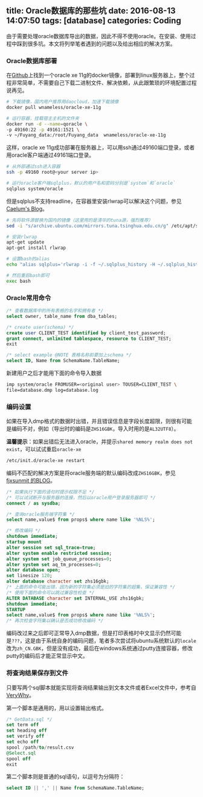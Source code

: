 title: Oracle数据库的那些坑
date: 2016-08-13 14:07:50
tags: [database]
categories: Coding
---
由于需要处理oracle数据库导出的数据，因此不得不使用oracle。在安装、使用过程中踩到很多坑。本文将列举笔者遇到的问题以及给出相应的解决方案。

### Oracle数据库部署
在[Github](https://github.com/wnameless/docker-oracle-xe-11g)上找到一个oracle xe 11g的docker镜像，部署到linux服务器上，整个过程非常简单，不需要自己下载二进制文件、解决依赖，从此跟繁琐的环境配置过程说再见。
``` bash
# 下载镜像，国内用户推荐用daocloud，加速下载镜像
docker pull wnameless/oracle-xe-11g    

# 运行容器，挂载宿主主机的文件夹
docker run -d --name=qoracle \
-p 49160:22 -p 49161:1521 \
-v ~/Fuyang_data:/root/Fuyang_data  wnameless/oracle-xe-11g
```

这样，oracle xe 11g成功部署在服务器上，可以用ssh通过49160端口登录，或者用oracle客户端通过49161端口登录。
``` bash
# 从外部通过ssh进入容器
ssh -p 49160 root@<your server ip>

# 运行oracle客户端sqlplus，默认的用户名和密码分别是`system`和`oracle`
sqlplus system/oracle
```
<!--more-->
但是sqlplus不支持readline，在容器里安装rlwrap可以解决这个问题，参见[Caelum's Blog](http://blog.cachemiss.com/articles/Using%20readline%20with%20Oracle%20SQL*Plus.pod)。
``` bash
# 先将软件源替换为国内的镜像（这里用的是清华的tuna源，强烈推荐）
sed -i "s/archive.ubuntu.com/mirrors.tuna.tsinghua.edu.cn/g" /etc/apt/sources.list

# 安装rlwrap
apt-get update
apt-get install rlwrap

# 设置bash的alias
echo "alias sqlplus='rlwrap -i -f ~/.sqlplus_history -H ~/.sqlplus_history -s 30000 sqlplus'" >> ~/.bashrc

# 然后重启bash即可
exec bash
```

### Oracle常用命令
``` sql
/* 查看数据库中的所有表格的名字和拥有者 */
select owner, table_name from dba_tables;

/* create user(schema) */
create user CLIENT_TEST identified by client_test_password;
grant connect, unlimited tablespace, resource to CLIENT_TEST;
exit

/* select example @NOTE 表格名称前要加上schema */
select ID, Name from SchemaName.TableName;
```
新建用户之后才能用下面的命令导入数据
``` bash
imp system/oracle FROMUSER=<original user> TOUSER=CLIENT_TEST \
file=database.dmp log=database.log
```

### 编码设置
如果在导入dmp格式的数据时出错，并且错误信息是字段长度超限，则很有可能是编码不对，例如（导出时的编码是`ZHS16GBK`，导入时用的是`AL32UTF8`）。

**温馨提示**：如果出错后无法进入oracle，并提示`shared memory realm does not exist`，可以试试重启`oracle-xe`
``` bash
/etc/init.d/oracle-xe restart
```

编码不匹配的解决方案是将oracle服务端的默认编码改成`ZHS16GBK`，参见[fjxsunmit 的BLOG](http://fjxsunmit.blog.51cto.com/326634/600767)。
``` sql
/* 如果执行下面的语句时提示权限不足 */
/* 可以试试断开与服务器的连接，然后以oracle用户登录服务器即可 */
connect / as sysdba;

/* 查询oracle服务端字符集 */
select name,value$ from props$ where name like '%NLS%';

/* 修改编码 */
shutdown immediate;
startup mount
alter session set sql_trace=true;
alter system enable restricted session;
alter system set job_queue_processes=0;
alter system set aq_tm_processes=0;
alter database open;
set linesize 120;
alter database character set zhs16gbk;
/* 上面的命令可能出错，因为新的字符集必须是旧的字符集的超集，保证兼容性 */
/* 使用下面的命令可以跳过兼容性检查 */
ALTER DATABASE character set INTERNAL_USE zhs16gbk;
shutdown immediate;
STARTUP
select name,value$ from props$ where name like '%NLS%';
/* 再次检查字符集以确认是否成功修改编码 */

```

编码改过来之后即可正常导入dmp数据，但是打印表格时中文显示仍然可能是`???`，这是由于系统自身的编码问题，笔者多次尝试将ubuntu系统默认的`locale`改为`zh_CN.GBK`，但是没有成功，最后在windows系统通过putty连接容器，修改putty的编码后才能正常显示中文。

### 将查询结果保存到文件
只要写两个sql脚本就能实现将查询结果输出到文本文件或者Excel文件中，参考自[VeryWhy](http://verywhy.com/7097/oracle-sqlplus%E6%9F%A5%E8%AF%A2%E7%BB%93%E6%9E%9C%E8%BE%93%E5%87%BA%E5%88%B0%E6%96%87%E6%9C%AC%E6%96%87%E4%BB%B6%E6%88%96excel%E6%96%87%E4%BB%B6%E4%B8%AD%E7%9A%84%E6%96%B9%E6%B3%95)。

第一个脚本是通用的，用以设置输出格式。

``` sql
/* GetData.sql */
set term off
set heading off
set verify off
set echo off
spool /path/to/result.csv
@Select.sql
spool off
exit
```

第二个脚本则是普通的sql语句，以逗号为分隔符：
``` sql
select ID || ',' || Name from SchemaName.TableName;
```
